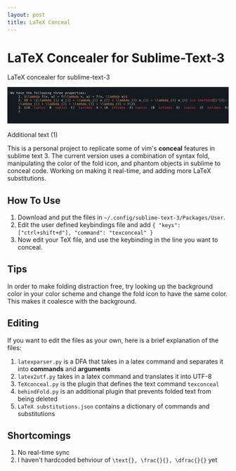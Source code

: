 ```yaml
---
layout: post
title: LaTeX Conceal
---
```


# LaTeX Concealer for Sublime-Text-3
LaTeX concealer for sublime-text-3

<img src = "images/conceal_tex.gif?raw=true"/>

Additional text (1)

This is a personal project to replicate some of vim's <b>conceal</b> features in sublime text 3. The current version uses a combination of syntax fold, manipulating the color of the fold icon, and phantom objects in sublime to conceal code. Working on making it real-time, and adding more LaTeX substitutions.

## How To Use 

1. Download and put the files in ```~/.config/sublime-text-3/Packages/User```. 
2. Edit the user defined keybindings file and add  ``` { "keys": ["ctrl+shift+d"], "command": "texconceal" } ```
3. Now edit your TeX file, and use the keybinding in the line you want to conceal. 

## Tips 

In order to make folding distraction free, try looking up the background color in your color scheme and change the fold icon to have the same color. This makes it coalesce with the background.

## Editing 

If you want to edit the files as your own, here is a brief explanation of the files: 

1. ```latexparser.py``` is a DFA that takes in a latex command and separates it into <b>commands</b> and <b>arguments</b> 
2. ```latex2utf.py``` takes in a latex command and translates it into UTF-8 
3. ```TeXconceal.py``` is the plugin that defines the text command ```texconceal``` 
4. ```behindFold.py``` is an additional plugin that prevents folded text from being deleted 
5. ```LaTeX substitutions.json``` contains a dictionary of commands and substitutions 

## Shortcomings 

1. No real-time sync 
2. I haven't hardcoded behviour of ```\text{}, \frac{}{}, \dfrac{}{}``` yet  
